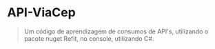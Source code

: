 # API-ViaCep

> Um código de aprendizagem de consumos de API's, utilizando o pacote nuget Refit, no console, utilizando C#.
